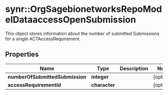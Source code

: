 # synr::OrgSagebionetworksRepoModelDataaccessOpenSubmission

This object stores information about the number of submitted Submissions for a single ACTAccessRequirement.

## Properties
Name | Type | Description | Notes
------------ | ------------- | ------------- | -------------
**numberOfSubmittedSubmission** | **integer** |  | [optional] 
**accessRequirementId** | **character** |  | [optional] 


